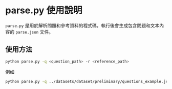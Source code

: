 # parse.py 使用說明

`parse.py` 是用於解析問題和參考資料的程式碼，執行後會生成包含問題和文本內容的 `parse.json` 文件。

## 使用方法

```bash
python parse.py -q <question_path> -r <reference_path>
```

例如
```bash
python parse.py -q ../datasets/dataset/preliminary/questions_example.json -r ../datasets/reference
```
